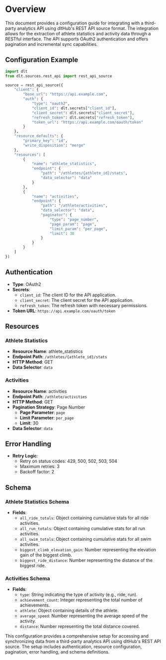 # Overview

This document provides a configuration guide for integrating with a third-party analytics API using dltHub's REST API source format. The integration allows for the extraction of athlete statistics and activity data through a RESTful interface. The API supports OAuth2 authentication and offers pagination and incremental sync capabilities.

## Configuration Example

```python
import dlt
from dlt.sources.rest_api import rest_api_source

source = rest_api_source({
    "client": {
        "base_url": "https://api.example.com",
        "auth": {
            "type": "oauth2",
            "client_id": dlt.secrets["client_id"],
            "client_secret": dlt.secrets["client_secret"],
            "refresh_token": dlt.secrets["refresh_token"],
            "token_url": "https://api.example.com/oauth/token"
        }
    },
    "resource_defaults": {
        "primary_key": "id",
        "write_disposition": "merge"
    },
    "resources": [
        {
            "name": "athlete_statistics",
            "endpoint": {
                "path": "/athletes/{athlete_id}/stats",
                "data_selector": "data"
            }
        },
        {
            "name": "activities",
            "endpoint": {
                "path": "/athlete/activities",
                "data_selector": "data",
                "paginator": {
                    "type": "page_number",
                    "page_param": "page",
                    "limit_param": "per_page",
                    "limit": 30
                }
            }
        }
    ]
})
```

## Authentication

- **Type**: OAuth2
- **Secrets**:
  - `client_id`: The client ID for the API application.
  - `client_secret`: The client secret for the API application.
  - `refresh_token`: The refresh token with necessary permissions.
- **Token URL**: `https://api.example.com/oauth/token`

## Resources

### Athlete Statistics

- **Resource Name**: athlete_statistics
- **Endpoint Path**: `/athletes/{athlete_id}/stats`
- **HTTP Method**: GET
- **Data Selector**: `data`

### Activities

- **Resource Name**: activities
- **Endpoint Path**: `/athlete/activities`
- **HTTP Method**: GET
- **Pagination Strategy**: Page Number
  - **Page Parameter**: `page`
  - **Limit Parameter**: `per_page`
  - **Limit**: 30
- **Data Selector**: `data`

## Error Handling

- **Retry Logic**:
  - Retry on status codes: 429, 500, 502, 503, 504
  - Maximum retries: 3
  - Backoff factor: 2

## Schema

### Athlete Statistics Schema

- **Fields**:
  - `all_ride_totals`: Object containing cumulative stats for all ride activities.
  - `all_run_totals`: Object containing cumulative stats for all run activities.
  - `all_swim_totals`: Object containing cumulative stats for all swim activities.
  - `biggest_climb_elevation_gain`: Number representing the elevation gain of the biggest climb.
  - `biggest_ride_distance`: Number representing the distance of the biggest ride.

### Activities Schema

- **Fields**:
  - `type`: String indicating the type of activity (e.g., ride, run).
  - `achievement_count`: Integer representing the total number of achievements.
  - `athlete`: Object containing details of the athlete.
  - `average_speed`: Number representing the average speed of the activity.
  - `distance`: Number representing the total distance covered.

This configuration provides a comprehensive setup for accessing and synchronizing data from a third-party analytics API using dltHub's REST API source. The setup includes authentication, resource configuration, pagination, error handling, and schema definitions.